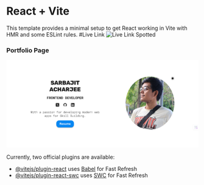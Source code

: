 # React + Vite

This template provides a minimal setup to get React working in Vite with HMR and some ESLint rules.
#Live Link 
![Live Link Spotted](https://sarbajit-portfolio.vercel.app/)

### Portfolio Page

![Home Page Screenshot](public/face.png)

Currently, two official plugins are available:

- [@vitejs/plugin-react](https://github.com/vitejs/vite-plugin-react/blob/main/packages/plugin-react/README.md) uses [Babel](https://babeljs.io/) for Fast Refresh
- [@vitejs/plugin-react-swc](https://github.com/vitejs/vite-plugin-react-swc) uses [SWC](https://swc.rs/) for Fast Refresh
